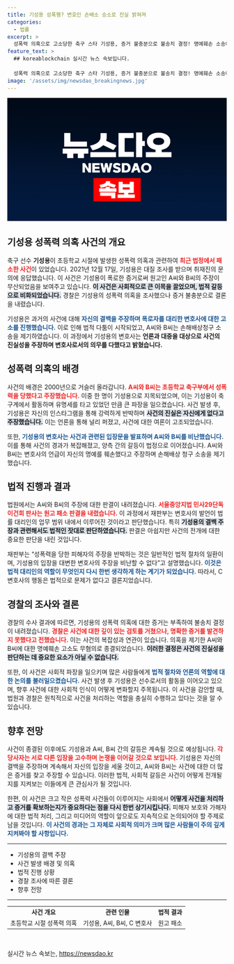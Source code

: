 ```yaml
---
title: 기성용 성폭행? 변호인 손배소 승소로 진실 밝혀져
categories:
  - 법률
excerpt: >
  성폭력 의혹으로 고소당한 축구 스타 기성용, 증거 불충분으로 불송치 결정! 명예훼손 소송에서 패소한 폭로자들의 결말은? 의혹과 진실 사이의 갈등이 펼쳐진다! 클릭하여 자세히 알아보세요!
feature_text: >
  ## koreablockchain 실시간 뉴스 속보입니다.

  성폭력 의혹으로 고소당한 축구 스타 기성용, 증거 불충분으로 불송치 결정! 명예훼손 소송에서 패소한 폭로자들의 결말은? 의혹과 진실 사이의 갈등이 펼쳐진다! 클릭하여 자세히 알아보세요!
image: '/assets/img/newsdao_breakingnews.jpg'
---
```


<p><img src="/assets/img/newsdao_breakingnews.jpg" alt="koreablockchain 속보" /></p>

<h2 data-ke-size="size26">기성용 성폭력 의혹 사건의 개요</h2>

<p data-ke-size="size16">축구 선수 <b>기성용</b>이 초등학교 시절에 발생한 성폭력 의혹과 관련하여 <b><span style="color: #ee2323;">최근 법정에서 패소한 사건</span></b>이 있었습니다. 2021년 12월 17일, 기성용은 대질 조사를 받으며 취재진의 문의에 응답했습니다. 이 사건은 기성용이 폭로한 증거로써 원고인 A씨와 B씨의 주장이 무산되었음을 보여주고 있습니다. <b><span style="background-color: #21538527;">이 사건은 사회적으로 큰 이목을 끌었으며, 법적 갈등으로 비화되었습니다.</span></b> 경찰은 기성용의 성폭력 의혹을 조사했으나 증거 불충분으로 결론을 내렸습니다.</p>

<p data-ke-size="size16">기성용은 과거의 사건에 대해 <b><span style="color: #1a5490;">자신의 결백을 주장하며 폭로자를 대리한 변호사에 대한 고소를 진행했습니다.</span></b> 이로 인해 법적 다툼이 시작되었고, A씨와 B씨는 손해배상청구 소송을 제기하였습니다. 이 과정에서 기성용의 변호사는 <b>언론과 대중을 대상으로 사건의 진실성을 주장하며 변호사로서의 의무를 다했다고 밝혔습니다.</b></p>

<h2 data-ke-size="size26">성폭력 의혹의 배경</h2>

<p data-ke-size="size16">사건의 배경은 2000년으로 거슬러 올라갑니다. <b><span style="color: #ee2323;">A씨와 B씨는 초등학교 축구부에서 성폭력을 당했다고 주장했습니다.</span></b> 이중 한 명이 기성용으로 지목되었으며, 이는 기성용이 축구계에서 활동하며 유명세를 타고 있었던 만큼 큰 파장을 일으켰습니다. 사건 발생 후, 기성용은 자신의 인스타그램을 통해 강력하게 반박하며 <b><span style="background-color: #21538527;">사건의 진실은 자신에게 없다고 주장했습니다.</span></b> 이는 언론을 통해 널리 퍼졌고, 사건에 대한 여론이 고조되었습니다.</p>

<p data-ke-size="size16">또한, <b><span style="color: #1a5490;">기성용의 변호사는 사건과 관련된 입장문을 발표하며 A씨와 B씨를 비난했습니다.</span></b> 이를 통해 사건의 경과가 복잡해졌고, 양측 간의 갈등이 법정으로 이어졌습니다. A씨와 B씨는 변호사의 언급이 자신의 명예를 훼손했다고 주장하며 손해배상 청구 소송을 제기했습니다.</p>

<h2 data-ke-size="size26">법적 진행과 결과</h2>

<p data-ke-size="size16">법원에서는 A씨와 B씨의 주장에 대한 판결이 내려졌습니다. <b><span style="color: #ee2323;">서울중앙지법 민사29단독 이건희 판사는 원고 패소 판결을 내렸습니다.</span></b> 이 과정에서 재판부는 변호사의 발언이 법률 대리인의 업무 범위 내에서 이루어진 것이라고 판단했습니다. 특히 <b><span style="background-color: #21538527;">기성용의 결백 주장과 관련해서도 법적인 잣대로 판단하였습니다.</span></b> 판결은 아쉽지만 사건의 전개에 대한 중요한 판단을 내린 것입니다.</p>

<p data-ke-size="size16">재판부는 “성폭력을 당한 피해자의 주장을 반박하는 것은 일반적인 법적 절차의 일환이며, 기성용의 입장을 대변한 변호사의 주장을 비난할 수 없다”고 설명했습니다. <b><span style="color: #1a5490;">이것은 법적 대리인의 역할이 무엇인지 다시 한번 생각하게 하는 계기가 되었습니다.</span></b> 따라서, C 변호사의 행동은 법적으로 문제가 없다고 결론지었습니다.</p>

<h2 data-ke-size="size26">경찰의 조사와 결론</h2>

<p data-ke-size="size16">경찰의 수사 결과에 따르면, 기성용의 성폭력 의혹에 대한 증거는 부족하여 불송치 결정이 내려졌습니다. <b><span style="color: #ee2323;">경찰은 사건에 대한 깊이 있는 검토를 거쳤으나, 명확한 증거를 발견하지 못했다고 전했습니다.</span></b> 이는 사건의 복잡성과 연관이 있습니다. 의혹을 제기한 A씨와 B씨에 대한 명예훼손 고소도 무혐의로 종결되었습니다. <b><span style="background-color: #21538527;">이러한 결정은 사건의 진실성을 판단하는 데 중요한 요소가 아닐 수 없습니다.</span></b></p>

<p data-ke-size="size16">또한, 이 사건은 사회적 파장을 일으키며 많은 사람들에게 <b><span style="color: #1a5490;">법적 절차와 언론의 역할에 대한 논의를 불러일으켰습니다.</span></b> 사건 발생 후 기성용은 선수로서의 활동을 이어오고 있으며, 향후 사건에 대한 사회적 인식이 어떻게 변화할지 주목됩니다. 이 사건을 감안할 때, 법원과 경찰은 원칙적으로 사건을 처리하는 역할을 충실히 수행하고 있다는 것을 알 수 있습니다.</p>

<h2 data-ke-size="size26">향후 전망</h2>

<p data-ke-size="size16">사건이 종결된 이후에도 기성용과 A씨, B씨 간의 갈등은 계속될 것으로 예상됩니다. <b><span style="color: #ee2323;">각 당사자는 서로 다른 입장을 고수하며 논쟁을 이어갈 것으로 보입니다.</span></b> 기성용은 자신의 결백을 주장하며 계속해서 자신의 입장을 세울 것이고, A씨와 B씨는 사건에 대한 더 많은 증거를 찾고 주장할 수 있습니다. 이러한 법적, 사회적 갈등은 사건이 어떻게 전개될지를 지켜보는 이들에게 큰 관심사가 될 것입니다.</p>

<p data-ke-size="size16">한편, 이 사건은 크고 작은 성폭력 사건들이 이루어지는 사회에서 <b><span style="background-color: #21538527;">어떻게 사건을 처리하고 증거를 확보하는지가 중요하다는 점을 다시 한번 상기시킵니다.</span></b> 피해자 보호와 가해자에 대한 법적 처리, 그리고 미디어의 역할이 앞으로도 지속적으로 논의되어야 할 주제로 남을 것입니다. <b><span style="color: #1a5490;">이 사건의 경과는 그 자체로 사회적 의미가 크며 많은 사람들이 주의 깊게 지켜봐야 할 사항입니다.</span></b></p>

<hr>

<ul>
    <li>기성용의 결백 주장</li>
    <li>사건 발생 배경 및 의혹</li>
    <li>법적 진행 상황</li>
    <li>경찰 조사에 따른 결론</li>
    <li>향후 전망</li>
</ul>

<hr>

<table style="width: 100%; text-align: center;">
    <tr>
        <td style="text-align: center; height: 17px;"><b>사건 개요</b></td>
        <td style="text-align: center; height: 17px;"><b>관련 인물</b></td>
        <td style="text-align: center; height: 17px;"><b>법적 결과</b></td>
    </tr>
    <tr>
        <td style="text-align: center; height: 17px;">초등학교 시절 성폭력 의혹</td>
        <td style="text-align: center; height: 17px;">기성용, A씨, B씨, C 변호사</td>
        <td style="text-align: center; height: 17px;">원고 패소</td>
    </tr>
</table>

<p data-ke-size="size16">&nbsp;</p>
실시간 뉴스 속보는, <a href="https://newsdao.kr" rel="dofollow">https://newsdao.kr</a>


